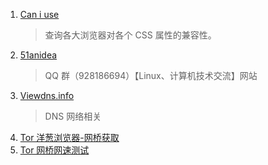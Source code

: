 1. [Can i use](http://caniuse.com) 
   > 查询各大浏览器对各个 CSS 属性的兼容性。
2. [51anidea](http://www.51anidea.com)
   > QQ 群（928186694）【Linux、计算机技术交流】网站
3. [Viewdns.info](https://viewdns.info/)
   > DNS 网络相关
4. [Tor 洋葱浏览器-网桥获取](https://bridges.torproject.org/bridges?transport=obfs4)
5. [Tor 网桥网速测试](https://metrics.torproject.org/rs.html#search/)